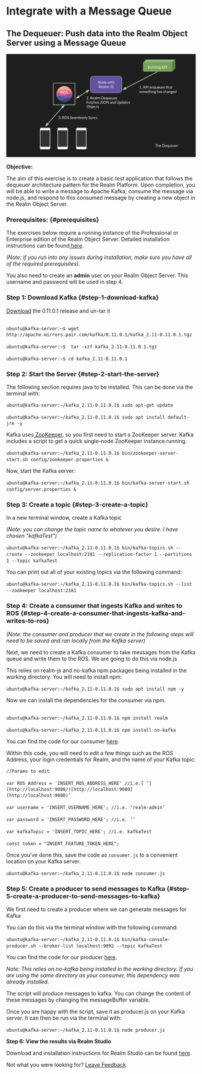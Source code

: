 # Integrate with a Message Queue

##  The Dequeuer: Push data into the Realm Object Server using a Message Queue 

![Example Architecture for Dequeueing Messages from a Message Queue ](../../.gitbook/assets/dequeuer.png)

**Objective:**

The aim of this exercise is to create a basic test application that follows the dequeuer architecture pattern for the Realm Platform. Upon completion, you will be able to write a message to Apache Kafka, consume the message via node.js, and respond to this consumed message by creating a new object in the Realm Object Server.

### **Prerequisites:** {#prerequisites}

The exercises below require a running instance of the Professional or Enterprise edition of the Realm Object Server. Detailed installation instructions can be found[ here](https://realm.io/docs/realm-object-server/latest/index.html#install-realm-object-server).

_\(Note: if you run into any issues during installation, make sure you have all of the required prerequisites\)._

You also need to create an **admin** user on your Realm Object Server. This username and password will be used in step 4.

### **Step 1: Download Kafka** {#step-1-download-kafka}

[Download](https://www.apache.org/dyn/closer.cgi?path=/kafka/0.11.0.1/kafka_2.11-0.11.0.1.tgz) the 0.11.0.1 release and un-tar it

```text

ubuntu@kafka-server:~$ wget http://apache.mirrors.pair.com/kafka/0.11.0.1/kafka_2.11-0.11.0.1.tgz

ubuntu@kafka-server:~$  tar -xzf kafka_2.11-0.11.0.1.tgz

ubuntu@kafka-server:~$ cd kafka_2.11-0.11.0.1
```

### **Step 2: Start the Server** {#step-2-start-the-server}

The following section requires java to be installed. This can be done via the terminal with:

```text
ubuntu@kafka-server:~/kafka_2.11-0.11.0.1$ sudo apt-get update

ubuntu@kafka-server:~/kafka_2.11-0.11.0.1$ sudo apt install default-jre -y
```

Kafka uses[ ZooKeeper](https://zookeeper.apache.org/), so you first need to start a ZooKeeper server. Kafka includes a script to get a quick single-node ZooKeeper instance running.

`ubuntu@kafka-server:~/kafka_2.11-0.11.0.1$ bin/zookeeper-server-start.sh config/zookeeper.properties &`

Now, start the Kafka server:

`ubuntu@kafka-server:~/kafka_2.11-0.11.0.1$ bin/kafka-server-start.sh config/server.properties &`

### **Step 3: Create a topic** {#step-3-create-a-topic}

In a new terminal window, create a Kafka topic

_\(Note: you can change the topic name to whatever you desire. I have chosen "kafkaTest"\)_

`ubuntu@kafka-server:~/kafka_2.11-0.11.0.1$ bin/kafka-topics.sh --create --zookeeper localhost:2181 --replication-factor 1 --partitions 1 --topic kafkaTest`

You can print out all of your existing topics via the following command:

`ubuntu@kafka-server:~/kafka_2.11-0.11.0.1$ bin/kafka-topics.sh --list --zookeeper localhost:2181`

### **Step 4: Create a consumer that ingests Kafka and writes to ROS** {#step-4-create-a-consumer-that-ingests-kafka-and-writes-to-ros}

_\(Note: the consumer and producer that we create in the following steps will need to be saved and ran locally from the Kafka server\)_

Next, we need to create a Kafka consumer to take messages from the Kafka queue and write them to the ROS. We are going to do this via node.js

This relies on realm-js and no-kafka npm packages being installed in the working directory. You will need to install npm:

`ubuntu@kafka-server:~/kafka_2.11-0.11.0.1$ sudo apt install npm -y`

Now we can install the dependencies for the consumer via npm. 

```text

ubuntu@kafka-server:~/kafka_2.11-0.11.0.1$ npm install realm

ubuntu@kafka-server:~/kafka_2.11-0.11.0.1$ npm install no-kafka
```

You can find the code for our consumer [here](https://gist.github.com/mgeerling/69d7c661fdfb6ae2c2ab0c639a12dcd8).

Within this code, you will need to edit a few things such as the ROS Address, your login credentials for Realm, and the name of your Kafka topic:

```text
//Params to edit

var ROS_Address = 'INSERT_ROS_ADDRESS_HERE' //i.e.[ ‘](http://localhost:9080/)[http://localhost:9080](http://localhost:9080)’

var username = 'INSERT_USERNAME_HERE'; //i.e. ‘realm-admin’

var password = 'INSERT_PASSWORD_HERE'; //i.e. ‘’

var kafkaTopic = 'INSERT_TOPIC_HERE'; //i.e. kafkaTest

const token = "INSERT_FEATURE_TOKEN_HERE";
```

Once you’ve done this, save the code as `consumer.js` to a convenient location on your Kafka server.

`ubuntu@kafka-server:~/kafka_2.11-0.11.0.1$ node consumer.js`

### **Step 5: Create a producer to send messages to Kafka** {#step-5-create-a-producer-to-send-messages-to-kafka}

We first need to create a producer where we can generate messages for Kafka

You can do this via the terminal window with the following command:

`ubuntu@kafka-server:~/kafka_2.11-0.11.0.1$ bin/kafka-console-producer.sh --broker-list localhost:9092 --topic kafkaTest`

You can find the code for our producer [here](https://gist.github.com/mgeerling/86f76e2288147c5d31a92044331c21f8).

_Note: This relies on no-kafka being installed in the working directory. If you are using the same directory as your consumer, this dependency was already installed._

The script will produce messages to kafka. You can change the content of these messages by changing the messageBuffer variable.

Once you are happy with the script, save it as producer.js on your Kafka server. It can then be run via the terminal with:

`ubuntu@kafka-server:~/kafka_2.11-0.11.0.1$ node producer.js`

**Step 6: View the results via Realm Studio**

Download and installation instructions for Realm Studio can be found [here](../../getting-started/view-data-with-realm-studio.md).





Not what you were looking for? [Leave Feedback](https://www.getfeedback.com/r/uO1Zl0vE)

